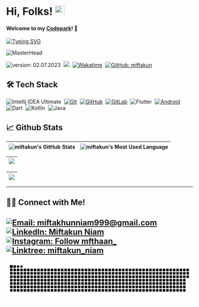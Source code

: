 # Hi, Folks! [<img src="https://media.giphy.com/media/hvRJCLFzcasrR4ia7z/giphy.gif" width="25px" height="25px">](https://miftakun.github.io/)

#### Welcome to my [Codepark](https://github.com/Miftakun)! 🏡

<!--   my-ticker -->    
[![Typing SVG](https://readme-typing-svg.herokuapp.com?color=%2336BCF7&center=true&vCenter=true&width=1000&lines=Hi+there+👋,+I+am+Miftakun+Niam;+Welcome+to+My+Profile!;Over+1+years+of+programming+experience;Always+learning+new+things+;UI/UX+Design+and+Mobile+Development+Enthusiast+;and+Member+Google+Developer+Student+Clubs;Thank+you+for+visiting+😇)](https://miftakun.github.io)

![MasterHead](https://1.bp.blogspot.com/-7A4WynwLsMw/XbBpCXG8fHI/AAAAAAAAMt4/uOa1bpLskYgrwGbllhSu2SDj_Mig8SXJQCLcBGAsYHQ/s1600/2000_600px.gif)

![version: 02.07.2023](https://img.shields.io/badge/version-02.07.2023-informational)&nbsp;
![](https://komarev.com/ghpvc/?username=miftakun)&nbsp;
[![Wakatime](https://wakatime.com/badge/user/86dab614-3d73-414f-ac95-9d23f118db89.svg)](https://wakatime.com/@mfthaan)&nbsp;
[![GitHub: miftakun](https://img.shields.io/github/followers/miftakun?label=follow&style=social)](https://github.com/miftakun)&nbsp;

## 🛠 Tech Stack
  ![Intellij IDEA Ultimate](https://img.shields.io/badge/IntelliJ%20IDEA%20Ultimate-000000.svg?style=flat&logo=intellij-idea&logoColor=white)&nbsp;
  [![Git](https://img.shields.io/badge/Git-%23F05033.svg?style=flat&logo=git&logoColor=white)](https://git-scm.com/)&nbsp;
  [![GitHub](https://img.shields.io/badge/-GitHub-05122A?style=flat&logo=github)](https://github.com/miftakun/)&nbsp;
  [![GitLab](https://img.shields.io/badge/-GitLab-%23fc6d26?style=flat&logo=gitlab&logoColor=white)](https://gitlab.com/mfthaan/)&nbsp;
  ![Flutter](https://img.shields.io/badge/Flutter%20Dev-blue?style=flat&logo=flutter)&nbsp;
  [![Android](https://img.shields.io/badge/Android_Dev-3DDC84?style=flat&logo=android&logoColor=white)](https://developers.google.com/profile/u/mfthaan)&nbsp;
  ![Dart](https://img.shields.io/badge/Dart%20-blue?style=flat&logo=dart)&nbsp;
  ![Kotlin](https://img.shields.io/badge/Kotlin-%230095D5.svg?style=flat&logo=kotlin&logoColor=white)&nbsp;
  ![Java](https://img.shields.io/badge/Java-%23ED8B00.svg?style=flat&logo=java&logoColor=white)&nbsp;
  

<!-- ## 📊 Top Repositories
[![Dicoding-AndroidPemula](https://github-readme-stats.vercel.app/api/pin/?username=miftakun&repo=Dicoding-AndroidPemula&show_icons=true&theme=radical)](https://github.com/miftakun/Dicoding-AndroidPemula) &nbsp;&nbsp; [![Smart-Villager](https://github-readme-stats.vercel.app/api/pin/?username=miftakun&repo=Smart-Villager&show_icons=true&theme=radical)](https://github.com/miftakun/Smart-Villager) -->

## 📈 Github Stats
  
| <img align="center" width="320px" src="https://github-readme-stats-eight-theta.vercel.app/api?username=miftakun&show_icons=true&hide_border=true&theme=radical&include_all_commits=true&count_private=true" alt="miftakun's GitHub Stats"> | <img align="center" width="295px" src="https://github-readme-stats-eight-theta.vercel.app/api/top-langs/?username=miftakun&langs_count=8&layout=compact&hide_border=true&theme=radical" alt="miftakun's Most Used Language">
| ------------- | ------------- |  

| <img width="640px" src="https://github-readme-streak-stats.herokuapp.com/?user=miftakun&hide_border=true&theme=radical">
| ------------- |

| [<img align="center" width="640px" src="https://github-readme-stats.vercel.app/api/wakatime?username=mfthaan&layout=compact&hide_border=true&theme=radical">](https://wakatime.com/@mfthaan)
| ------------- |

---

<!-- ![Miftakun's GitHub activity graph](https://activity-graph.herokuapp.com/graph?username=miftakun&hide_border=true&theme=redical) -->

## 🤝🏻 Connect with Me!
[![Email: miftakhunniam999@gmail.com](https://img.shields.io/badge/-miftakhunniam999@gmail.com-D14836?style=flat&logo=Gmail&logoColor=white)](mailto:miftakhunniam999@gmail.com)
[![LinkedIn: Miftakun Niam](https://img.shields.io/badge/-LinkedIn-blue?style=flat&logo=Linkedin&logoColor=white&link=https://www.linkedin.com/in/miftakun-niam/)](https://www.linkedin.com/in/miftakun-niam/)&nbsp;
[![Instagram: Follow mfthaan_](https://img.shields.io/badge/-Instagram-E4405F?style=flat&logo=Instagram&logoColor=white)](https://www.instagram.com/mfthaan_)&nbsp;
[![Linktree: miftakun_niam](https://img.shields.io/badge/-Linktree-%2300d15b?style=flat&logo=Linktree&logoColor=white&link=https://linktr.ee/miftakun_niam)](https://linktr.ee/miftakun_niam)&nbsp;
---

<img align="center" src="https://github.com/Miftakun/Miftakun/blob/main/github-contribution-grid-snake-dark.svg" alt="Snake">
